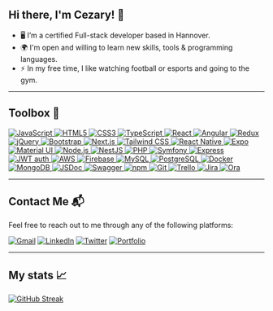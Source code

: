 ## Hi there, I'm Cezary! 👋

- 🖥️ I’m a certified Full-stack developer based in Hannover.
- 🌍 I'm open and willing to learn new skills, tools & programming languages.
- ⚡ In my free time, I like watching football or esports and going to the gym.

---

## Toolbox 🧰

<p align="left">
  <a href="https://developer.mozilla.org/en-US/docs/Web/JavaScript" target="_blank"> <img src="https://img.shields.io/badge/JavaScript-%23F7DF1E.svg?&style=for-the-badge&logo=javascript&logoColor=black" alt="JavaScript"/> </a>
  <a href="https://developer.mozilla.org/en-US/docs/Web/Guide/HTML/HTML5" target="_blank"> <img src="https://img.shields.io/badge/HTML5-%23E34F26.svg?&style=for-the-badge&logo=html5&logoColor=white" alt="HTML5"/> </a>
  <a href="https://www.w3schools.com/css/" target="_blank"> <img src="https://img.shields.io/badge/CSS3-%231572B6.svg?&style=for-the-badge&logo=css3&logoColor=white" alt="CSS3"/> </a>
 <a href="https://www.typescriptlang.org/" target="_blank"> <img src="https://img.shields.io/badge/TypeScript-3178C6?style=for-the-badge&logo=typescript&logoColor=white" alt="TypeScript"/> </a>
  <a href="https://reactjs.org/" target="_blank"> <img src="https://img.shields.io/badge/React-20232A?style=for-the-badge&logo=react&logoColor=61DAFB" alt="React"/> </
  <a href="https://angular.io/" target="_blank"> <img src="https://img.shields.io/badge/Angular-DD0031?style=for-the-badge&logo=angular&logoColor=white" alt="Angular"/> </a>
<a href="https://redux.js.org/" target="_blank"> <img src="https://img.shields.io/badge/Redux-764ABC?style=for-the-badge&logo=redux&logoColor=white" alt="Redux"/> </a>
<a href="https://jquery.com/" target="_blank"> <img src="https://img.shields.io/badge/jQuery-0769AD?style=for-the-badge&logo=jquery&logoColor=white" alt="jQuery"/> </a>
<a href="https://getbootstrap.com/" target="_blank"> <img src="https://img.shields.io/badge/Bootstrap-7952B3?style=for-the-badge&logo=bootstrap&logoColor=white" alt="Bootstrap"/> </a>
<a href="https://nextjs.org/" target="_blank"> <img src="https://img.shields.io/badge/Next.js-000000?style=for-the-badge&logo=next.js&logoColor=white" alt="Next.js"/> </a>
<a href="https://tailwindcss.com/" target="_blank"> <img src="https://img.shields.io/badge/Tailwind_CSS-38B2AC?style=for-the-badge&logo=tailwind-css&logoColor=white" alt="Tailwind CSS"/> </a>
<a href="https://reactnative.dev/" target="_blank"> <img src="https://img.shields.io/badge/React_Native-20232A?style=for-the-badge&logo=react&logoColor=61DAFB" alt="React Native"/> </a>
<a href="https://expo.io/" target="_blank"> <img src="https://img.shields.io/badge/Expo-1B1F23?style=for-the-badge&logo=expo&logoColor=white" alt="Expo"/> </a>
<a href="https://mui.com/" target="_blank"> <img src="https://img.shields.io/badge/Material_UI-0081CB?style=for-the-badge&logo=material-ui&logoColor=white" alt="Material UI"/> </a>
<a href="https://nodejs.org/en/" target="_blank"> <img src="https://img.shields.io/badge/Node.js-339933?style=for-the-badge&logo=node.js&logoColor=white" alt="Node.js"/> </a>
<a href="https://nestjs.com/" target="_blank"> <img src="https://img.shields.io/badge/Nestjs-black?style=for-the-badge&logo=nestjs&logoColor=red" alt="NestJS"/> </a>
<a href="https://www.php.net/" target="_blank"> <img src="https://img.shields.io/badge/PHP-777BB4?style=for-the-badge&logo=php&logoColor=white" alt="PHP"/>
<a href="https://symfony.com/" target="_blank"> <img src="https://img.shields.io/badge/Symfony-FFFFFF?style=for-the-badge&logo=symfony&logoColor=black" alt="Symfony"/> </a>
<a href="https://expressjs.com/" target="_blank"> <img src="https://img.shields.io/badge/Express-000000?style=for-the-badge&logo=express&logoColor=white" alt="Express"/> </a>
<a href="https://jwt.io/" target="_blank"> <img src="https://img.shields.io/badge/JWT_auth-000000?style=for-the-badge&logo=json-web-tokens&logoColor=white" alt="JWT auth"/> </a>
<a href="https://aws.amazon.com/" target="_blank"> <img src="https://img.shields.io/badge/AWS-FF9900?style=for-the-badge&logo=amazon-aws&logoColor=white" alt="AWS"/> </a>
<a href="https://firebase.google.com/" target="_blank"> <img src="https://img.shields.io/badge/Firebase-FFCA28?style=for-the-badge&logo=firebase&logoColor=black" alt="Firebase"/> </a>
<a href="https://www.mysql.com/" target="_blank"> <img src="https://img.shields.io/badge/MySQL-4479A1?style=for-the-badge&logo=mysql&logoColor=white" alt="MySQL"/> </a>
<a href="https://www.postgresql.org/" target="_blank"> <img src="https://img.shields.io/badge/PostgreSQL-4169E1?style=for-the-badge&logo=postgresql&logoColor=white" alt="PostgreSQL"/> </a>
<a href="https://www.docker.com/" target="_blank"> <img src="https://img.shields.io/badge/Docker-0081CB?style=for-the-badge&logo=docker&logoColor=white" alt="Docker"/> </a>  
<a href="https://www.mongodb.com/" target="_blank"> <img src="https://img.shields.io/badge/MongoDB-47A248?style=for-the-badge&logo=mongodb&logoColor=white" alt="MongoDB"/> </a>
<a href="https://jsdoc.app/" target="_blank"> <img src="https://img.shields.io/badge/JSDoc-F7DF1E?style=for-the-badge&logo=javascript&logoColor=black" alt="JSDoc"/> </a>
<a href="https://swagger.io/" target="_blank"> <img src="https://img.shields.io/badge/Swagger-84EA2C?style=for-the-badge&logo=swagger&logoColor=black" alt="Swagger"/> </a>
<a href="https://www.npmjs.com/" target="_blank"> <img src="https://img.shields.io/badge/npm-CB3837?style=for-the-badge&logo=npm&logoColor=white" alt="npm"/> </a>
<a href="https://git-scm.com/" target="_blank"> <img src="https://img.shields.io/badge/Git-F05032?style=for-the-badge&logo=git&logoColor=white" alt="Git"/> </a>
<a href="https://trello.com/" target="_blank"> <img src="https://img.shields.io/badge/Trello-0052CC?style=for-the-badge&logo=trello&logoColor=white" alt="Trello"/> </a>
<a href="https://www.atlassian.com/software/jira" target="_blank"> <img src="https://img.shields.io/badge/Jira-0052CC?style=for-the-badge&logo=jira&logoColor=white" alt="Jira"/> </a>
<a href="https://ora.pm/" target="_blank"> <img src="https://img.shields.io/badge/Ora-3E4155?style=for-the-badge" alt="Ora"/> </a>
</p>

---

## Contact Me 📬

Feel free to reach out to me through any of the following platforms:

[![Gmail](https://img.shields.io/badge/Gmail-D14836?style=for-the-badge&logo=gmail&logoColor=white)](mailto:cezarszal@gmail.com)
[![LinkedIn](https://img.shields.io/badge/LinkedIn-0077B5?style=for-the-badge&logo=linkedin&logoColor=white)](https://www.linkedin.com/in/cezary-szal/)
[![Twitter](https://img.shields.io/badge/Twitter-1DA1F2?style=for-the-badge&logo=twitter&logoColor=white)](https://twitter.com/cezarszl)
[![Portfolio](https://img.shields.io/badge/Portfolio-0A66C2?style=for-the-badge&logo=briefcase&logoColor=white)](https://www.cezaryszal.com)

---

## My stats 📈

[![GitHub Streak](https://streak-stats.demolab.com/?user=DenverCoder1)](https://git.io/streak-stats)


<!--
**cezarszl/cezarszl** is a ✨ _special_ ✨ repository because its `README.md` (this file) appears on your GitHub profile.

Here are some ideas to get you started:

- 🔭 I’m currently working on ...
- 🌱 I’m currently learning ...
- 👯 I’m looking to collaborate on ...
- 🤔 I’m looking for help with ...
- 💬 Ask me about ...
- 📫 How to reach me: ...
- 😄 Pronouns: ...
- ⚡ Fun fact: ...
-->
